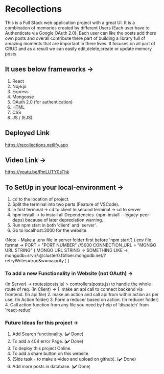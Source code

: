 # Recollections
This is a Full Stack web application project with a great UI. It is a combination of memories created by different Users (Each user have to Authenticate via Google OAuth 2.0), Each user can like the posts add there own posts and overall contribute there part of building a library full of amazing moments that are important in there lives. It focuses on all part of CRUD and as a result we can easily edit,delete,create or update memory posts.

## It uses below frameworks ->
1) React
2) Noje.js
3) Express
4) Mongoose
5) OAuth 2.0 (for authentication)
6) HTML
7) CSS
8) JS / (EJS)

## Deployed Link
https://recollections.netlify.app

## Video Link ->
https://youtu.be/PmLUTY0sThk

## To SetUp in your local-environment ->
1) cd to the location of project.
2) Split the terminal into two parts (Feature of VSCode).
3) In first terminal -> cd to client
   In second terminal -> cd to server
4) npm install -> to install all Dependencies.
   (npm install --legacy-peer-deps) because of later depreciation warning.
5) Run npm start in both 'client' and 'server'.
6) Go to localhost:3000 for the website.

(Note - Make a .env file in server folder first before 'npm start')
(.env file format -> 
  PORT = "PORT NUMBER" //5000
  CONNECTION_URL = "MONGO URL STRING"
  ( MONGO URL STRING -> SOMETHING LIKE -> mongodb+srv://<USERNAME>:<PASSWORD>@cluster0.fbtloer.mongodb.net/?retryWrites=true&w=majority )
)

### To add a new Functionality in Website (not OAuth) ->
(In Server) -> routes(posts.js) > controllers(posts.js) to handle the whole route of req.
(In Client) -> 1. make an api call to connect backend via frontend. (In api file)
2. make an action and call api from within action as per use. (In Action folder)
3. Form a reducer based on action. (In reducer folder)
4. Call action function from any file you need by help of 'dispatch' from 'react-redux'

### Future Ideas for this project ->
1) Add Search functionality. (✔️ Done)
2) To add a 404 error Page. (✔️ Done)
3) To deploy this project Online.
4) To add a share button on this website.
5) (Side task - to make a video and upload on github). (✔️ Done)
6) Add more posts in database. (✔️ Done)

